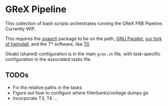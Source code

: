 # GReX Pipeline

This collection of bash scripts orchestrates running the GReX FRB Pipeline. Currently WIP.

This requires the [snapctl](https://github.com/GReX-Telescope/snapctl) package to be on the path, [GNU Parallel](https://www.gnu.org/software/parallel/), [our fork of heimdall](https://github.com/GReX-Telescope/heimdall-astro), and the T\* software, like [T0](https://github.com/GReX-Telescope/GReX-T0).

Gloabl (shared) configuration is in the main `grex.sh` file, with task-specific configuration in the associated tasks file.

## TODOs

* Fix the relative paths in the tasks
* Figure out how to configure where filterbanks/voltage dumps go
* Incorporate T3, T4 ...
